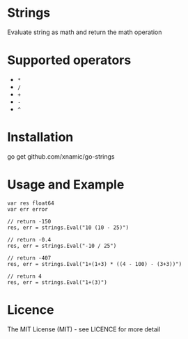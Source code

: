 # Strings
Evaluate string as math and return the math operation

# Supported operators
- `*`
- `/`
- `+`
- `-`
- `^`

# Installation
go get github.com/xnamic/go-strings

# Usage and Example

```
var res float64
var err error

// return -150
res, err = strings.Eval("10 (10 - 25)")

// return -0.4
res, err = strings.Eval("-10 / 25")

// return -407
res, err = strings.Eval("1+(1+3) * ((4 - 100) - (3+3))")

// return 4
res, err = strings.Eval("1+(3)")

```


# Licence
The MIT License (MIT) - see LICENCE for more detail




